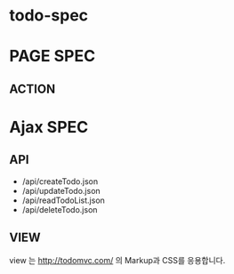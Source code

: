 todo-spec
=========

# PAGE SPEC
## ACTION

# Ajax SPEC
## API 
- /api/createTodo.json
- /api/updateTodo.json
- /api/readTodoList.json
- /api/deleteTodo.json

## VIEW
view 는 http://todomvc.com/ 의 Markup과 CSS를 응용합니다.

